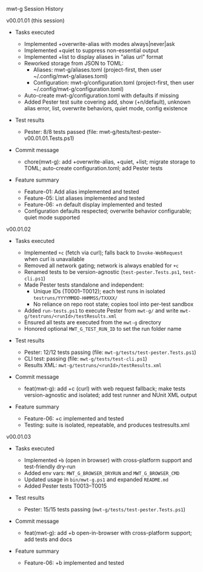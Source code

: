 mwt-g Session History

v00.01.01 (this session)

- Tasks executed
  - Implemented +overwrite-alias with modes always|never|ask
  - Implemented +quiet to suppress non-essential output
  - Implemented +list to display aliases in "alias url" format
  - Reworked storage from JSON to TOML:
    - Aliases: mwt-g/aliases.toml (project-first, then user ~/.config/mwt-g/aliases.toml)
    - Configuration: mwt-g/configuration.toml (project-first, then user ~/.config/mwt-g/configuration.toml)
  - Auto-create mwt-g/configuration.toml with defaults if missing
  - Added Pester test suite covering add, show (+n/default), unknown alias error, list, overwrite behaviors, quiet mode, config existence

- Test results
  - Pester: 8/8 tests passed (file: mwt-g/tests/test-pester-v00.01.01.Tests.ps1)

- Commit message
  - chore(mwt-g): add +overwrite-alias, +quiet, +list; migrate storage to TOML; auto-create configuration.toml; add Pester tests

- Feature summary
  - Feature-01: Add alias implemented and tested
  - Feature-05: List aliases implemented and tested
  - Feature-06: +n default display implemented and tested
  - Configuration defaults respected; overwrite behavior configurable; quiet mode supported


v00.01.02

- Tasks executed
  - Implemented `+c` (fetch via curl); falls back to `Invoke-WebRequest` when curl is unavailable
  - Removed all network gating; network is always enabled for `+c`
  - Renamed tests to be version-agnostic (`test-pester.Tests.ps1`, `test-cli.ps1`)
  - Made Pester tests standalone and independent:
    - Unique IDs (T0001–T0012); each test runs in isolated `testruns/YYYYMMDD-HHMMSS/TXXXX/`
    - No reliance on repo root state; copies tool into per-test sandbox
  - Added `run-tests.ps1` to execute Pester from `mwt-g/` and write `mwt-g/testruns/<runId>/testResults.xml`
  - Ensured all tests are executed from the `mwt-g` directory
  - Honored optional `MWT_G_TEST_RUN_ID` to set the run folder name

- Test results
  - Pester: 12/12 tests passing (file: `mwt-g/tests/test-pester.Tests.ps1`)
  - CLI test: passing (file: `mwt-g/tests/test-cli.ps1`)
  - Results XML: `mwt-g/testruns/<runId>/testResults.xml`

- Commit message
  - feat(mwt-g): add +c (curl) with web request fallback; make tests version-agnostic and isolated; add test runner and NUnit XML output

- Feature summary
  - Feature-06: +c implemented and tested
  - Testing: suite is isolated, repeatable, and produces testresults.xml


v00.01.03

- Tasks executed
  - Implemented `+b` (open in browser) with cross-platform support and test-friendly dry-run
  - Added env vars: `MWT_G_BROWSER_DRYRUN` and `MWT_G_BROWSER_CMD`
  - Updated usage in `bin/mwt-g.ps1` and expanded `README.md`
  - Added Pester tests T0013–T0015

- Test results
  - Pester: 15/15 tests passing (`mwt-g/tests/test-pester.Tests.ps1`)

- Commit message
  - feat(mwt-g): add +b open-in-browser with cross-platform support; add tests and docs

- Feature summary
  - Feature-06: +b implemented and tested

